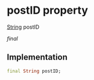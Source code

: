 


# postID property







[String](https://api.flutter.dev/flutter/dart-core/String-class.html) postID
  
_<span class="feature">final</span>_






## Implementation

```dart
final String postID;
```







